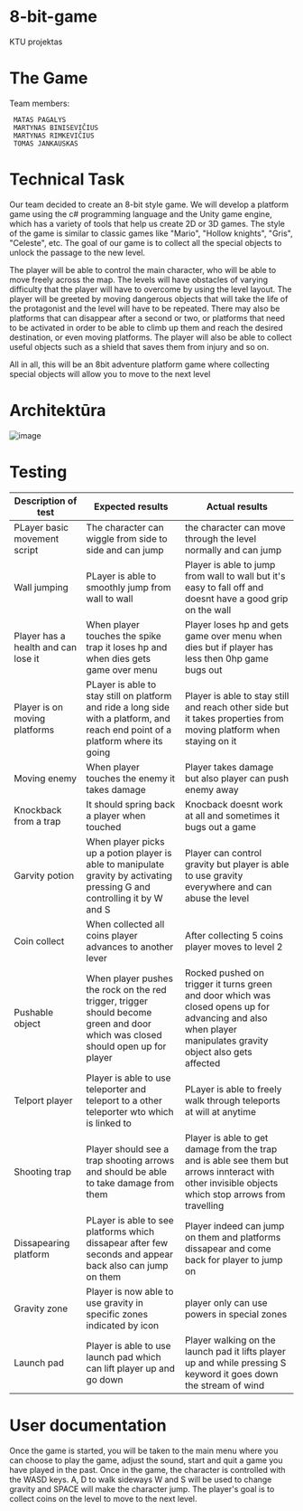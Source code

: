 # 8-bit-game
KTU projektas
# The Game

Team members:
```
 MATAS PAGALYS
 MARTYNAS BINISEVIČIUS
 MARTYNAS RIMKEVIČIUS
 TOMAS JANKAUSKAS
```

# Technical Task


  Our team decided to create an 8-bit style game. We will develop a platform game using the c# programming language and the Unity game engine, which has a variety of tools that help us create 2D or 3D games. The style of the game is similar to classic games like "Mario", "Hollow knights", "Gris", "Celeste", etc. The goal of our game is to collect all the special objects to unlock the passage to the new level.

The player will be able to control the main character, who will be able to move freely across the map. The levels will have obstacles of varying difficulty that the player will have to overcome by using the level layout. The player will be greeted by moving dangerous objects that will take the life of the protagonist and the level will have to be repeated. There may also be platforms that can disappear after a second or two, or platforms that need to be activated in order to be able to climb up them and reach the desired destination, or even moving platforms. The player will also be able to collect useful objects such as a shield that saves them from injury and so on.

All in all, this will be an 8bit adventure platform game where collecting special objects will allow you to move to the next level
   
# Architektūra

![image](https://github.com/MartynasBinis/8-bit-game/assets/104345266/775bf682-330f-4e60-97c6-b9929fce27dc)

# Testing

| Description of test  | Expected results  |  Actual results |
|---|---|---|
|  PLayer basic movement script  | The character can wiggle from side to side and can jump  |  the character can move through the level normally and can jump |
| Wall jumping  |  PLayer is able to smoothly jump from wall to wall | Player is able to jump from wall to wall but it's easy to fall off and doesnt have a good grip on the wall   |
| Player has a health and can lose it |  When player touches the spike trap it loses hp and when dies gets game over menu |  Player loses hp and gets game over menu when dies but if player has less then 0hp game bugs out |
| Player is on moving platforms  | PLayer is able to stay still on platform and ride a long side with a platform, and reach end point of a platform where its going  | Player is able to stay still and reach other side but it takes properties from moving platform when staying on it  |
| Moving enemy | When player touches the enemy it takes damage  | Player takes damage but also player can push enemy away  |
| Knockback from a trap  | It should spring back a player when touched  | Knocback doesnt work at all and sometimes it bugs out a game  |
| Garvity potion  | When player picks up a potion player is able to manipulate gravity by activating pressing G and controlling it by W and S  | Player can control gravity but player is able to use gravity everywhere and can abuse the level  |
| Coin collect  | When collected all coins player advances to another lever  | After collecting  5 coins player moves to level 2  |
|  Pushable object |  When player pushes the rock on the red trigger, trigger should become green and door which was closed should open up for player  | Rocked pushed on trigger it turns green and door which was closed opens up for advancing and also when player manipulates gravity object also gets affected  |
|  Telport player  | Player is able to use teleporter and teleport to a other teleporter wto which is linked to  | PLayer is able to freely walk through teleports at will at anytime  |
| Shooting trap  | Player should see a trap shooting arrows and should be able to take damage from them  | Player is able to get damage from the trap and is able see them but arrows innteract with other invisible objects which stop arrows from travelling  |
|  Dissapearing platform |  PLayer is able to see platforms which dissapear after few seconds and appear back also can jump on them | Player indeed can jump on them and platforms dissapear and come back for player to jump on  |
|  Gravity zone |  Player is now able to use gravity in specific zones indicated by icon | player only can use powers in special zones  |
| Launch pad  | Player is able to use launch pad which can lift player up and go down  |  Player walking on the launch pad it lifts player up and while pressing S keyword it goes down the stream of wind |

# User documentation

  Once the game is started, you will be taken to the main menu where you can choose to play the game, adjust the sound, start and quit a game you have played in the past. Once in the game, the character is controlled with the WASD keys. A, D to walk sideways W and S will be used to change gravity and SPACE will make the character jump. The player's goal is to collect coins on the level to move to the next level.

